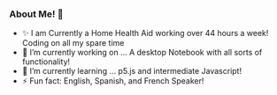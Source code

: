 ### About Me! 👋

<!--
**escavanessa/escavanessa** is a ✨ _special_ ✨ repository because its `README.md` (this file) appears on your GitHub profile.

Here are some ideas to get you started:
- ✨ I am Currently a Home Health Aid working over 44 hours a week! Coding on all my spare time
- 🔭 I’m currently working on ... A desktop Notebook with all sorts of functionality!
- 🌱 I’m currently learning ... p5.js and intermediate Javascript!
- ⚡ Fun fact: English, Spanish, and French Speaker!
-->
- ✨ I am Currently a Home Health Aid working over 44 hours a week! Coding on all my spare time
- 🔭 I’m currently working on ... A desktop Notebook with all sorts of functionality!
- 🌱 I’m currently learning ... p5.js and intermediate Javascript!
- ⚡ Fun fact: English, Spanish, and French Speaker!
